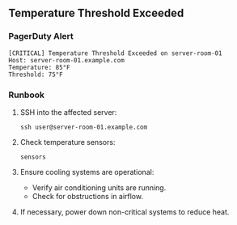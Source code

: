 ## Temperature Threshold Exceeded

### PagerDuty Alert

```
[CRITICAL] Temperature Threshold Exceeded on server-room-01
Host: server-room-01.example.com
Temperature: 85°F
Threshold: 75°F
```

### Runbook

1. SSH into the affected server:
   ```
   ssh user@server-room-01.example.com
   ```

2. Check temperature sensors:
   ```
   sensors
   ```

3. Ensure cooling systems are operational:
   - Verify air conditioning units are running.
   - Check for obstructions in airflow.

4. If necessary, power down non-critical systems to reduce heat.
